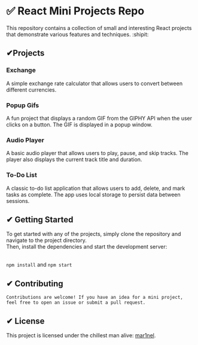  # ✅ React Mini Projects Repo

This repository contains a collection of small and interesting React projects that demonstrate various features and techniques.
:shipit:

## ✔Projects

### Exchange

A simple exchange rate calculator that allows users to convert between different currencies.

### Popup Gifs

A fun project that displays a random GIF from the GIPHY API when the user clicks on a button. The GIF is displayed in a popup window.

### Audio Player

A basic audio player that allows users to play, pause, and skip tracks. The player also displays the current track title and duration.

### To-Do List

A classic to-do list application that allows users to add, delete, and mark tasks as complete. The app uses local storage to persist data between sessions.

## ✔ Getting Started

To get started with any of the projects, simply clone the repository and navigate to the project directory.
<br>Then, install the dependencies and start the development server:

<br> `npm install`  and  `npm start` <p>


## ✔ Contributing

```
Contributions are welcome! If you have an idea for a mini project, feel free to open an issue or submit a pull request.
```

## ✔ License

This project is licensed under the chillest man alive: [mar1nel](https://www.linkedin.com/in/ababii-vicu-b7a08a237/).

